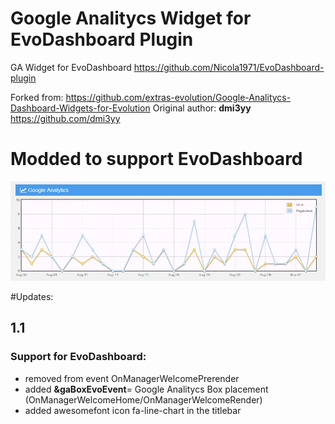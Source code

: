 Google Analitycs Widget for EvoDashboard Plugin
===========================================
GA Widget for EvoDashboard https://github.com/Nicola1971/EvoDashboard-plugin

Forked from: https://github.com/extras-evolution/Google-Analitycs-Dashboard-Widgets-for-Evolution
Original author: **dmi3yy** https://github.com/dmi3yy

# Modded to support EvoDashboard

![ga evodashboard widget](https://raw.githubusercontent.com/Nicola1971/training-materials/master/Images/ga/analitycs-widget.jpg)

#Updates:

## 1.1
### Support for EvoDashboard:
* removed from event OnManagerWelcomePrerender
* added **&gaBoxEvoEvent**= Google Analitycs Box placement (OnManagerWelcomeHome/OnManagerWelcomeRender)
* added awesomefont icon fa-line-chart in the titlebar 

